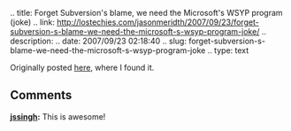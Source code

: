 .. title: Forget Subversion's blame, we need the Microsoft's WSYP program (joke)
.. link: http://lostechies.com/jasonmeridth/2007/09/23/forget-subversion-s-blame-we-need-the-microsoft-s-wsyp-program-joke/
.. description: 
.. date: 2007/09/23 02:18:40
.. slug: forget-subversion-s-blame-we-need-the-microsoft-s-wsyp-program-joke
.. type: text


Originally posted [here](http://bugthis.blogspot.com/2007/09/microsoft-cares-so-much-about-your-pain.html), where I found it.

## Comments

**[jssingh](#103 "2007-09-24 16:32:44"):** This is awesome!

